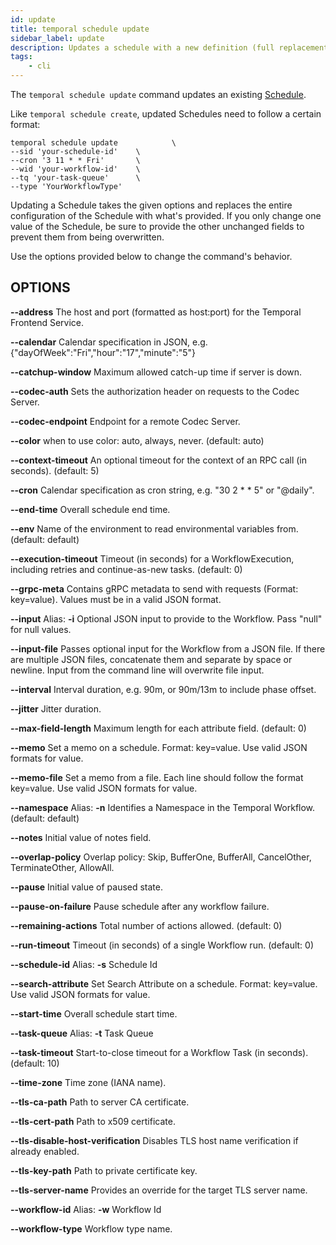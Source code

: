 ```yaml
---
id: update
title: temporal schedule update
sidebar_label: update
description: Updates a schedule with a new definition (full replacement, not patch).
tags:
	- cli
---
```



The `temporal schedule update` command updates an existing [Schedule](/workflows#schedule).

Like `temporal schedule create`, updated Schedules need to follow a certain format:
```
temporal schedule update 			\
--sid 'your-schedule-id' 	\
--cron '3 11 * * Fri' 		\
--wid 'your-workflow-id' 	\
--tq 'your-task-queue' 		\
--type 'YourWorkflowType'
```

Updating a Schedule takes the given options and replaces the entire configuration of the Schedule with what's provided.
If you only change one value of the Schedule, be sure to provide the other unchanged fields to prevent them from being overwritten.

Use the options provided below to change the command's behavior.

## OPTIONS

**--address**
The host and port (formatted as host:port) for the Temporal Frontend Service.

**--calendar**
Calendar specification in JSON, e.g. {"dayOfWeek":"Fri","hour":"17","minute":"5"}

**--catchup-window**
Maximum allowed catch-up time if server is down.

**--codec-auth**
Sets the authorization header on requests to the Codec Server.

**--codec-endpoint**
Endpoint for a remote Codec Server.

**--color**
when to use color: auto, always, never. (default: auto)

**--context-timeout**
An optional timeout for the context of an RPC call (in seconds). (default: 5)

**--cron**
Calendar specification as cron string, e.g. "30 2 * * 5" or "@daily".

**--end-time**
Overall schedule end time.

**--env**
Name of the environment to read environmental variables from. (default: default)

**--execution-timeout**
Timeout (in seconds) for a WorkflowExecution, including retries and continue-as-new tasks. (default: 0)

**--grpc-meta**
Contains gRPC metadata to send with requests (Format: key=value). Values must be in a valid JSON format.

**--input**
Alias: **-i**
Optional JSON input to provide to the Workflow.
Pass "null" for null values.

**--input-file**
Passes optional input for the Workflow from a JSON file.
If there are multiple JSON files, concatenate them and separate by space or newline.
Input from the command line will overwrite file input.

**--interval**
Interval duration, e.g. 90m, or 90m/13m to include phase offset.

**--jitter**
Jitter duration.

**--max-field-length**
Maximum length for each attribute field. (default: 0)

**--memo**
Set a memo on a schedule. Format: key=value. Use valid JSON formats for value.

**--memo-file**
Set a memo from a file. Each line should follow the format key=value. Use valid JSON formats for value.

**--namespace**
Alias: **-n**
Identifies a Namespace in the Temporal Workflow. (default: default)

**--notes**
Initial value of notes field.

**--overlap-policy**
Overlap policy: Skip, BufferOne, BufferAll, CancelOther, TerminateOther, AllowAll.

**--pause**
Initial value of paused state.

**--pause-on-failure**
Pause schedule after any workflow failure.

**--remaining-actions**
Total number of actions allowed. (default: 0)

**--run-timeout**
Timeout (in seconds) of a single Workflow run. (default: 0)

**--schedule-id**
Alias: **-s**
Schedule Id

**--search-attribute**
Set Search Attribute on a schedule. Format: key=value. Use valid JSON formats for value.

**--start-time**
Overall schedule start time.

**--task-queue**
Alias: **-t**
Task Queue

**--task-timeout**
Start-to-close timeout for a Workflow Task (in seconds). (default: 10)

**--time-zone**
Time zone (IANA name).

**--tls-ca-path**
Path to server CA certificate.

**--tls-cert-path**
Path to x509 certificate.

**--tls-disable-host-verification**
Disables TLS host name verification if already enabled.

**--tls-key-path**
Path to private certificate key.

**--tls-server-name**
Provides an override for the target TLS server name.

**--workflow-id**
Alias: **-w**
Workflow Id

**--workflow-type**
Workflow type name.

